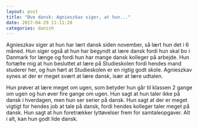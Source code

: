 ```yaml
---
layout: post
title: "Øve dansk: Agnieszkav siger, at hun..."
date: 2017-04-29 11:11:29
categories: danish
---
```


Agnieszkav siger at hun har lært dansk siden november, så lært hun det i 6 måned. Hun siger også at hun har begyndt at lære dansk fordi hun skal bo i Danmark for længe og fordi hun har mange dansk kolleger på arbejde. Hun fortælte mig at hun besluttet at lære på Studieskolen fordi hendes mand studerer her, og hun hørt at Studieskolen er en rigtig godt skole. Agnieszkav synes at der er meget svært at lære dansk, især at lære udtalen. 

Hun prøver at lære meget om ugen, som betyder hun går til klassen 2 gange om ugen og hun øver fire gange om ugen. Hun sagt at hun taler ikke på dansk i hverdagen, men hun ser serier på dansk. Hun sagt at der er meget vigtigt for hendes job at tale på dansk, fordi hendes kolleger taler meget på dansk. Hun sagt at hun foretrækker lyttøvelser frem for samtaleopgaver. Alt i alt, kan hun godt lide dansk.



